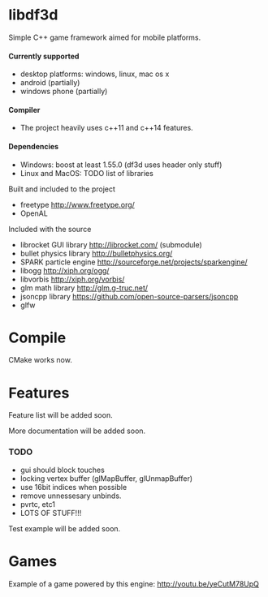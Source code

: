 libdf3d
=======
Simple C++ game framework aimed for mobile platforms.

#### Currently supported
* desktop platforms: windows, linux, mac os x
* android (partially)
* windows phone (partially)

#### Compiler
* The project heavily uses c++11 and c++14 features.

#### Dependencies
* Windows: boost at least 1.55.0 (df3d uses header only stuff)
* Linux and MacOS: TODO list of libraries

Built and included to the project
* freetype http://www.freetype.org/
* OpenAL

Included with the source
* librocket GUI library http://librocket.com/ (submodule)
* bullet physics library http://bulletphysics.org/
* SPARK particle engine http://sourceforge.net/projects/sparkengine/
* libogg http://xiph.org/ogg/
* libvorbis http://xiph.org/vorbis/
* glm math library http://glm.g-truc.net/
* jsoncpp library https://github.com/open-source-parsers/jsoncpp
* glfw

Compile
=======

CMake works now.

Features
========
Feature list will be added soon.

More documentation will be added soon.

### TODO

* gui should block touches
* locking vertex buffer (glMapBuffer, glUnmapBuffer)
* use 16bit indices when possible
* remove unnessesary unbinds.
* pvrtc, etc1
* LOTS OF STUFF!!!

Test example will be added soon.

Games
========

Example of a game powered by this engine:
http://youtu.be/yeCutM78UpQ
